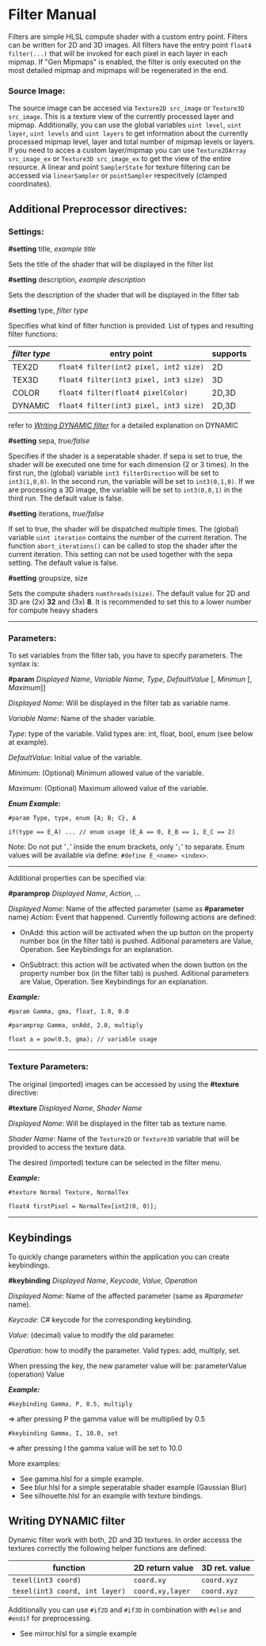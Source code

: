 # Filter Manual

Filters are simple HLSL compute shader with a custom entry point. Filters can be written for 2D and 3D images. All filters have the entry point `float4 filter(...)` that will be invoked for each pixel in each layer in each mipmap. If "Gen Mipmaps" is enabled, the filter is only executed on the most detailed mipmap and mipmaps will be regenerated in the end.

### Source Image:

The source image can be accesed via `Texture2D src_image` or `Texture3D src_image`. This is a texture view of the currently processed layer and mipmap. Additionally, you can use the global variables `uint level`, `uint layer`, `uint levels` and `uint layers` to get information about the currently processed mipmap level, layer and total number of mipmap levels or layers. If you need to acces a custom layer/mipmap you can use `Texture2DArray src_image_ex` or `Texture3D src_image_ex` to get the view of the entire resource.
A linear and point `SamplerState` for texture filtering can be accessed via `linearSampler` or `pointSampler` respecitvely (clamped coordinates).

## Additional Preprocessor directives:
### Settings:

**#setting** title, *example title*

Sets the title of the shader that will be displayed in the filter list

**#setting** description, *example description*

Sets the description of the shader that will be displayed in the filter tab

**#setting** type, *filter type*

Specifies what kind of filter function is provided. List of types and resulting filter functions:

| *filter type* | entry point | supports
|-|-|-|
|TEX2D      | `float4 filter(int2 pixel, int2 size)`| 2D
|TEX3D      | `float4 filter(int3 pixel, int3 size)`| 3D
|COLOR          | `float4 filter(float4 pixelColor)` | 2D,3D
|DYNAMIC        | `float4 filter(int3 pixel, int3 size)`| 2D,3D

refer to [*Writing DYNAMIC filter*](#Writing-DYNAMIC-filter) for a detailed explanation on DYNAMIC

**#setting** sepa, *true/false*

Specifies if the shader is a seperatable shader. If sepa is set to true, the shader will be executed one time for each dimension (2 or 3 times). In the first run, the (global) variable `int3 filterDirection` will be set to `int3(1,0,0)`. In the second run, the variable will be set to `int3(0,1,0)`. If we are processing a 3D image, the variable will be set to `int3(0,0,1)` in the third run. The default value is false.

**#setting** iterations, *true/false*

If set to true, the shader will be dispatched multiple times. The (global) variable `uint iteration` contains the number of the current iteration. The function `abort_iterations()` can be called to stop the shader after the current iteration. This setting can not be used together with the sepa setting. The default value is false.

**#setting** groupsize, size

Sets the compute shaders `numthreads(size)`. The default value for 2D and 3D are (2x) **32** and (3x) **8**. It is recommended to set this to a lower number for compute heavy shaders

---

### Parameters:

To set variables from the filter tab, you have to specify parameters.
The syntax is:

**#param** *Displayed Name*, *Variable Name*, *Type*, *DefaultValue* [, *Minimun* [, *Maximum*]]

*Displayed Name*: Will be displayed in the filter tab as variable name.

*Variable Name*: Name of the shader variable.

*Type*: type of the variable. Valid types are: int, float, bool, enum (see below at example).

*DefaultValue*: Initial value of the variable.

*Minimum*: (Optional) Minimum allowed value of the variable.

*Maximum*: (Optional) Maximum allowed value of the variable.

***Enum Example:***

`#param Type, type, enum {A; B; C}, A`

`if(type == E_A) ... // enum usage (E_A == 0, E_B == 1, E_C == 2)`

Note: Do not put '`,`' inside the enum brackets, only '`;`' to separate. Enum values will be available via define: `#define E_<name> <index>`.

---

Additional properties can be specified via:

**#paramprop** *Displayed Name*, *Action*, ...

*Displayed Name*: Name of the affected parameter (same as **#parameter** name)
*Action*: Event that happened. Currently following actions are defined:
    
- OnAdd: this action will be activated when the up button on the property number box (in the filter tab) is pushed. Aditional parameters are Value, Operation. See Keybindings for an explanation.
    
- OnSubtract: this action will be activated when the down button on the property number box (in the filter tab) is pushed. Aditional parameters are Value, Operation. See Keybindings for an explanation.

***Example:***

`#param Gamma, gma, float, 1.0, 0.0`

`#paramprop Gamma, onAdd, 2.0, multiply`

`float a = pow(0.5, gma); // variable usage`


---

### Texture Parameters:

The original (imported) images can be accessed by using the **#texture** directive:

**#texture** *Displayed Name*, *Shader Name*

*Displayed Name*: Will be displayed in the filter tab as texture name.

*Shader Name*: Name of the `Texture2D` or `Texture3D` variable that will be provided to access the texture data.  

The desired (imported) texture can be selected in the filter menu.
 
***Example:***

`#texture Normal Texture, NormalTex`

`float4 firstPixel = NormalTex[int2(0, 0)];`

---

## Keybindings

To quickly change parameters within the application you can create keybindings.

**#keybinding** *Displayed Name*, *Keycode*, *Value*, *Operation*

*Displayed Name*: Name of the affected parameter (same as *#parameter* name).

*Keycode*: C# keycode for the corresponding keybinding.

*Value*: (decimal) value to modify the old parameter.

*Operation*: how to modify the parameter. Valid types: add, multiply, set.

When pressing the key, the new parameter value will be: parameterValue (operation) Value

***Example:***

`#keybinding Gamma, P, 0.5, multiply`

=> after pressing P the gamma value will be multiplied by 0.5

`#keybinding Gamma, I, 10.0, set`

=> after pressing I the gamma value will be set to 10.0

More examples:

* See gamma.hlsl for a simple example.
* See blur.hlsl for a simple seperatable shader example (Gaussian Blur) 
* See silhouette.hlsl for an example with texture bindings.

## Writing DYNAMIC filter

Dynamic filter work with both, 2D and 3D textures. In order accesss the textures correctly the following helper functions are defined:

|function| 2D return value | 3D ret. value |
|-|-|-|
|`texel(int3 coord)`| `coord.xy` | `coord.xyz`|
|`texel(int3 coord, int layer)`|`coord.xy,layer`|`coord.xyz`|

Additionally you can use `#if2D` and `#if3D` in combination with `#else` and `#endif` for preprocessing.

* See mirror.hlsl for a simple example